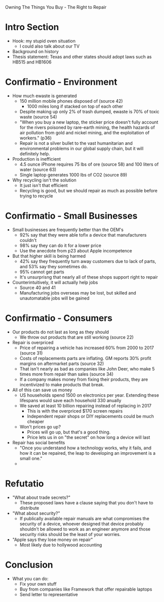 Owning The Things You Buy - The Right to Repair

# Intro Section

- Hook: my stupid oven situation
  - I could also talk about our TV
- Background on history
- Thesis statement:
  Texas and other states should adopt laws such as HB515 and HB1606

# Confirmatio - Environment

- How much ewaste is generated
  - 150 million mobile phones disposed of (source 42)
    - 1000 miles long if stacked on top of each other
  - Despite making up only 2% of trash dumped, ewaste is 70% of toxic waste (source 54)
  - "When you buy a new laptop, the sticker price doesn't fully account for the rivers poisoned by rare-earth mining, the health hazards of air pollution from gold and nickel mining, and the exploitation of workers." (p36)
  - Repair is not a silver bullet to the vast humanitarian and environmental problems in our global supply chain, but it will definitely help.
- Production is inefficient
  - 4.5 ounce iPhone requires 75 lbs of ore (source 58) and 100 liters of water (source 63)
  - Single laptop generates 1000 lbs of CO2 (source 89)
- Why recycling isn't the solution
  - It just isn't that efficient
  - Recycling is good, but we should repair as much as possible before trying to recycle

# Confirmatio - Small Businesses

- Small businesses are frequently better than the OEM's
  - 92% say that they were able tofix a device that manufacturers couldn't
  - 98% say they can do it for a lower price
  - Use the anecdote from p23 about Apple incompetence
- But that higher skill is being harmed
  - 42% say they frequently turn away customers due to lack of parts, and 53% say they sometimes do.
  - 95% cannot get parts
  - It's unsurprisng that nearly all of these shops support right to repair
- Counterintuitively, it will actually help jobs
  - Source 40 and 41
  - Manufacturing jobs overseas may be lost, but skilled and unautomatable jobs will be gained

# Confirmatio - Consumers

- Our products do not last as long as they should
  - We throw out products that are still working (source 22)
- Repair is overpriced
  - Price of repairing a vehicle has increased 60% from 2000 to 2017 (source 31)
  - Costs of replacements parts are inflating. GM reports 30% profit margins on aftermarket parts (source 32)
  - That isn't nearly as bad as companies like John Deer, who make 5 times more from repair than sales (source 34)
  - If a company makes money from fixing their products, they are incentivized to make products that break.
- All of this can save us money
  - US households spend 1500 on electronics per year. Extending these lifespans would save each household 330 anually
  - We saved at least 10 billion repairing instead of replacing in 2017
    - This is with the overpriced $170 screen repairs
    - Independent repair shops or DIY replacements could be much cheaper
  - Won't prices go up?
    - Prices will go up, but that's a good thing.
    - Price lets us in on "the secret" on how long a device will last
- Repair has social benefits
  - "Once you understand how a technology works, why it fails, and how it can be repaired, the leap to developing an improvement is a small one."
  -

# Refutatio

- "What about trade secrets?"
  - These proposed laws have a clause saying that you don't have to distribute
- "What about security?"
  - If publically available repair manuals are what compromises the security of a device, whoever designed that device probably shouldn't be allowed to work as an engineer anymore and those security risks should be the least of your worries.
- "Apple says they lose money on repair"
  - Most likely due to hollywood accounting

# Conclusion

- What you can do:
  - Fix your own stuff
  - Buy from companies like Framework that offer repairable laptops
  - Send letter to representative
